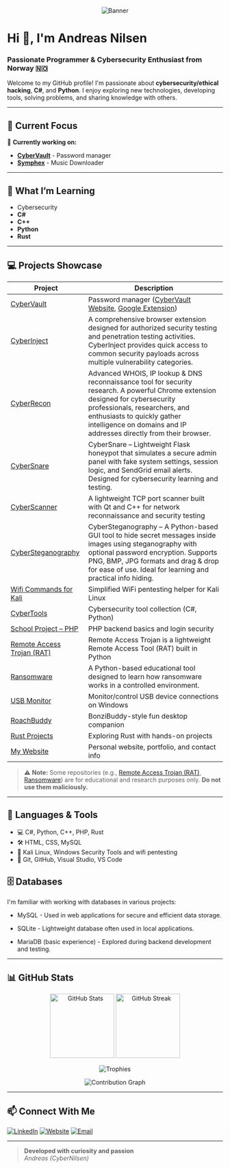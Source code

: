 <p align="center">
  <img src="https://capsule-render.vercel.app/api?type=waving&color=0e2233&height=320&section=header&text=Andreas%20Nilsen%20(CyberNilsen)&fontSize=40&fontAlign=50&desc=Cybersecurity%20Enthusiast%20%7C%20Developer%20%7C%20Norway%20🇳🇴&descSize=20&descAlign=50&fontColor=ffffff&descFontColor=ffffff&descPadding=80" alt="Banner"/>
</p>

# Hi 👋, I'm Andreas Nilsen

### Passionate Programmer & Cybersecurity Enthusiast from Norway 🇳🇴

Welcome to my GitHub profile! I'm passionate about **cybersecurity/ethical hacking**, **C#**, and **Python**. I enjoy exploring new technologies, developing tools, solving problems, and sharing knowledge with others.

---

## 🌟 Current Focus

🔭 **Currently working on:**  
- [**CyberVault**](https://github.com/CyberNilsen/CyberVault) - Password manager
- [**Symphex**](https://github.com/CyberNilsen/Symphex) - Music Downloader



---

## 🌱 What I’m Learning

- Cybersecurity
- **C#**
- **C++**
- **Python**
- **Rust**

---

## 💻 Projects Showcase

| Project | Description |
|---------|-------------|
| [CyberVault](https://github.com/CyberNilsen/CyberVault) | Password manager ([CyberVault Website](https://github.com/CyberNilsen/CyberVault-website), [Google Extension](https://github.com/CyberNilsen/CyberVaultExtension)) |
| [CyberInject](https://github.com/CyberNilsen/CyberInject) | A comprehensive browser extension designed for authorized security testing and penetration testing activities. CyberInject provides quick access to common security payloads across multiple vulnerability categories. |
| [CyberRecon](https://github.com/CyberNilsen/CyberRecon) | Advanced WHOIS, IP lookup & DNS reconnaissance tool for security research. A powerful Chrome extension designed for cybersecurity professionals, researchers, and enthusiasts to quickly gather intelligence on domains and IP addresses directly from their browser. |
| [CyberSnare](https://github.com/CyberNilsen/CyberSnare) | CyberSnare – Lightweight Flask honeypot that simulates a secure admin panel with fake system settings, session logic, and SendGrid email alerts. Designed for cybersecurity learning and testing. |
| [CyberScanner](https://github.com/CyberNilsen/CyberScanner) | A lightweight TCP port scanner built with Qt and C++ for network reconnaissance and security testing |
| [CyberSteganography](https://github.com/CyberNilsen/CyberSteganography) | CyberSteganography – A Python-based GUI tool to hide secret messages inside images using steganography with optional password encryption. Supports PNG, BMP, JPG formats and drag & drop for ease of use. Ideal for learning and practical info hiding. |
| [Wifi Commands for Kali](https://github.com/CyberNilsen/Wifi-Commands-Kali) | Simplified WiFi pentesting helper for Kali Linux |
| [CyberTools](https://github.com/CyberNilsen/CyberTools) | Cybersecurity tool collection (C#, Python) |
| [School Project – PHP](https://github.com/CyberNilsen/Oppdag-Norge-databasenettside) | PHP backend basics and login security |
| [Remote Access Trojan (RAT)](https://github.com/CyberNilsen/Remote-Access-Trojan) | Remote Access Trojan is a lightweight Remote Access Tool (RAT) built in Python |
| [Ransomware](https://github.com/CyberNilsen/Ransomware) | A Python-based educational tool designed to learn how ransomware works in a controlled environment. |
| [USB Monitor](https://github.com/CyberNilsen/USB-Monitor) | Monitor/control USB device connections on Windows |
| [RoachBuddy](https://github.com/CyberNilsen/RoachBuddy) | BonziBuddy-style fun desktop companion |
| [Rust Projects](https://github.com/CyberNilsen/Rust) | Exploring Rust with hands-on projects |
| [My Website](https://cybernilsen.github.io/Andreas-Nettside/) | Personal website, portfolio, and contact info |

> ⚠️ **Note:** Some repositories (e.g., [Remote Access Trojan (RAT)](https://github.com/CyberNilsen/Remote-Access-Trojan), [Ransomware](https://github.com/CyberNilsen/Ransomware)) are for educational and research purposes only. **Do not use them maliciously.**

---

## 🚀 Languages & Tools

- 💻 C#, Python, C++, PHP, Rust  
- 🛠️ HTML, CSS, MySQL  
- 🔐 Kali Linux, Windows Security Tools and wifi pentesting
- 🔧 Git, GitHub, Visual Studio, VS Code

## 🗄️ Databases
I'm familiar with working with databases in various projects:

- MySQL - Used in web applications for secure and efficient data storage.

- SQLite - Lightweight database often used in local applications.

- MariaDB (basic experience) - Explored during backend development and testing.

---

## 📊 GitHub Stats

<p align="center">
  <img src="https://github-readme-stats.vercel.app/api?username=CyberNilsen&show_icons=true&theme=dark" alt="GitHub Stats" height="150"/>
  <img src="https://streak-stats.demolab.com/?user=CyberNilsen&theme=dark" alt="GitHub Streak" height="150"/>
</p>
<p align="center">
  <img src="https://github-profile-trophy.vercel.app/?username=CyberNilsen&theme=onedark&row=1&column=7" alt="Trophies"/>
</p>
<p align="center">
  <img src="https://github-readme-activity-graph.vercel.app/graph?username=CyberNilsen&theme=github-compact" alt="Contribution Graph"/>
</p>

---


## 📫 Connect With Me

[![LinkedIn](https://img.shields.io/badge/LinkedIn-0A66C2?style=for-the-badge&logo=linkedin&logoColor=white)](https://www.linkedin.com/in/nilsen-andreas/)
[![Website](https://img.shields.io/badge/Website-4CAF50?style=for-the-badge&logo=google-chrome&logoColor=white)](https://cybernilsen.github.io/Andreas-Nettside/)
[![Email](https://img.shields.io/badge/Email-D14836?style=for-the-badge&logo=gmail&logoColor=white)](mailto:andreasnilsen07@hotmail.com)

---

> **Developed with curiosity and passion**  
> *Andreas (CyberNilsen)*
